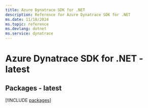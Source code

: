 ```yaml
---
title: Azure Dynatrace SDK for .NET
description: Reference for Azure Dynatrace SDK for .NET
ms.date: 11/18/2024
ms.topic: reference
ms.devlang: dotnet
ms.service: dynatrace
---
```

# Azure Dynatrace SDK for .NET - latest
## Packages - latest
[!INCLUDE [packages](dynatrace-index.md)]